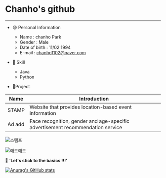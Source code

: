 # Chanho's github
-----------------------------------------------------

* 😄 Personal Information
  * Name : chanho Park
  * Gender : Male
  * Date of birth : 11/02 1994
  * E-mail : chanho1102@naver.com
  

* 🌱 Skill
  * Java
  * Python


* 👯Project

Name|Introduction|
---|---|
STAMP|Website that provides location-based event information
Ad add|Face recognition, gender and age-specific advertisement recommendation service


![스탬프](https://user-images.githubusercontent.com/70314209/107611384-3a558500-6c87-11eb-8f35-8efb40918b41.JPG)



![애드애드](https://user-images.githubusercontent.com/70314209/107611110-953aac80-6c86-11eb-8257-3c1ccfcff313.JPG)



 💬 **'Let's stick to the basics !!!'**

[![Anurag's GitHub stats](https://github-readme-stats.vercel.app/api?username=chanho1102)](https://github.com/anuraghazra/github-readme-stats)





<!-- 
**chanho1102/chanho1102** is a ✨ _special_ ✨ repository because its `README.md` (this file) appears on your GitHub profile.

Here are some ideas to get you started:

- 🔭 I’m currently working on ...
- 🌱 I’m currently learning ...
- 👯 I’m looking to collaborate on ...
- 🤔 I’m looking for help with ...
- 💬 Ask me about ...
- 📫 How to reach me: ...
- 😄 Pronouns: ...
- ⚡ Fun fact: ...
-->
